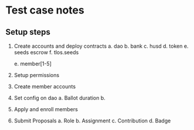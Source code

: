 # Test case notes

## Setup steps
1. Create accounts and deploy contracts
    a. dao
    b. bank
    c. husd
    d. token
    e. seeds escrow
    f. tlos.seeds
    
    e. member[1-5]

2. Setup permissions 

3. Create member accounts

4. Set config on dao
    a. Ballot duration
    b. 

5. Apply and enroll members

6. Submit Proposals
    a. Role
    b. Assignment
    c. Contribution
    d. Badge